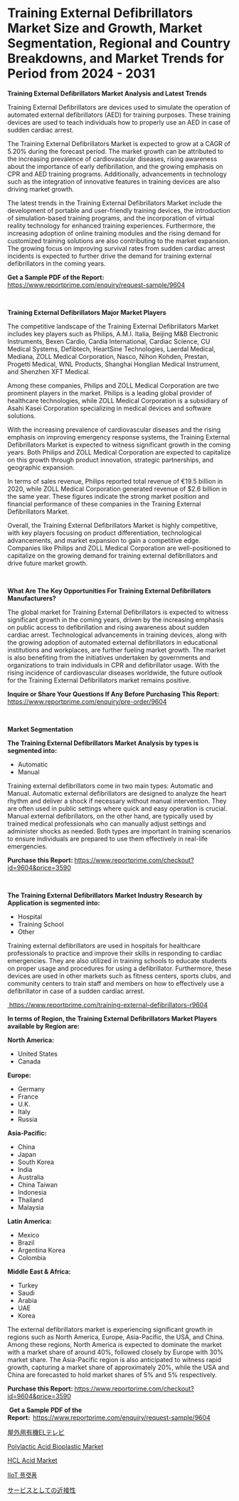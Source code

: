 <p><h1>Training External Defibrillators Market Size and Growth, Market Segmentation, Regional and Country Breakdowns, and Market Trends for Period from 2024 -  2031</h1></p><p><strong>Training External Defibrillators Market Analysis and Latest Trends</strong></p>
<p><p>Training External Defibrillators are devices used to simulate the operation of automated external defibrillators (AED) for training purposes. These training devices are used to teach individuals how to properly use an AED in case of sudden cardiac arrest.</p><p>The Training External Defibrillators Market is expected to grow at a CAGR of 5.20% during the forecast period. The market growth can be attributed to the increasing prevalence of cardiovascular diseases, rising awareness about the importance of early defibrillation, and the growing emphasis on CPR and AED training programs. Additionally, advancements in technology such as the integration of innovative features in training devices are also driving market growth.</p><p>The latest trends in the Training External Defibrillators Market include the development of portable and user-friendly training devices, the introduction of simulation-based training programs, and the incorporation of virtual reality technology for enhanced training experiences. Furthermore, the increasing adoption of online training modules and the rising demand for customized training solutions are also contributing to the market expansion. The growing focus on improving survival rates from sudden cardiac arrest incidents is expected to further drive the demand for training external defibrillators in the coming years.</p></p>
<p><strong>Get a Sample PDF of the Report:&nbsp;</strong> <a href="https://www.reportprime.com/enquiry/request-sample/9604">https://www.reportprime.com/enquiry/request-sample/9604</a></p>
<p>&nbsp;</p>
<p><strong>Training External Defibrillators Major Market Players</strong></p>
<p><p>The competitive landscape of the Training External Defibrillators Market includes key players such as Philips, A.M.I. Italia, Beijing M&B Electronic Instruments, Bexen Cardio, Cardia International, Cardiac Science, CU Medical Systems, Defibtech, HeartSine Technologies, Laerdal Medical, Mediana, ZOLL Medical Corporation, Nasco, Nihon Kohden, Prestan, Progetti Medical, WNL Products, Shanghai Honglian Medical Instrument, and Shenzhen XFT Medical.</p><p>Among these companies, Philips and ZOLL Medical Corporation are two prominent players in the market. Philips is a leading global provider of healthcare technologies, while ZOLL Medical Corporation is a subsidiary of Asahi Kasei Corporation specializing in medical devices and software solutions.</p><p>With the increasing prevalence of cardiovascular diseases and the rising emphasis on improving emergency response systems, the Training External Defibrillators Market is expected to witness significant growth in the coming years. Both Philips and ZOLL Medical Corporation are expected to capitalize on this growth through product innovation, strategic partnerships, and geographic expansion.</p><p>In terms of sales revenue, Philips reported total revenue of €19.5 billion in 2020, while ZOLL Medical Corporation generated revenue of $2.6 billion in the same year. These figures indicate the strong market position and financial performance of these companies in the Training External Defibrillators Market.</p><p>Overall, the Training External Defibrillators Market is highly competitive, with key players focusing on product differentiation, technological advancements, and market expansion to gain a competitive edge. Companies like Philips and ZOLL Medical Corporation are well-positioned to capitalize on the growing demand for training external defibrillators and drive future market growth.</p></p>
<p>&nbsp;</p>
<p><strong>What Are The Key Opportunities For Training External Defibrillators Manufacturers?</strong></p>
<p><p>The global market for Training External Defibrillators is expected to witness significant growth in the coming years, driven by the increasing emphasis on public access to defibrillation and rising awareness about sudden cardiac arrest. Technological advancements in training devices, along with the growing adoption of automated external defibrillators in educational institutions and workplaces, are further fueling market growth. The market is also benefiting from the initiatives undertaken by governments and organizations to train individuals in CPR and defibrillator usage. With the rising incidence of cardiovascular diseases worldwide, the future outlook for the Training External Defibrillators market remains positive.</p></p>
<p><strong>Inquire or Share Your Questions If Any Before Purchasing This Report:</strong> <a href="https://www.reportprime.com/enquiry/pre-order/9604">https://www.reportprime.com/enquiry/pre-order/9604</a></p>
<p>&nbsp;</p>
<p><strong>Market Segmentation</strong></p>
<p><strong>The Training External Defibrillators Market Analysis by types is segmented into:</strong></p>
<p><ul><li>Automatic</li><li>Manual</li></ul></p>
<p><p>Training external defibrillators come in two main types: Automatic and Manual. Automatic external defibrillators are designed to analyze the heart rhythm and deliver a shock if necessary without manual intervention. They are often used in public settings where quick and easy operation is crucial. Manual external defibrillators, on the other hand, are typically used by trained medical professionals who can manually adjust settings and administer shocks as needed. Both types are important in training scenarios to ensure individuals are prepared to use them effectively in real-life emergencies.</p></p>
<p><strong>Purchase this Report:&nbsp;</strong><a href="https://www.reportprime.com/checkout?id=9604&price=3590">https://www.reportprime.com/checkout?id=9604&price=3590</a></p>
<p>&nbsp;</p>
<p><strong>The Training External Defibrillators Market Industry Research by Application is segmented into:</strong></p>
<p><ul><li>Hospital</li><li>Training School</li><li>Other</li></ul></p>
<p><p>Training external defibrillators are used in hospitals for healthcare professionals to practice and improve their skills in responding to cardiac emergencies. They are also utilized in training schools to educate students on proper usage and procedures for using a defibrillator. Furthermore, these devices are used in other markets such as fitness centers, sports clubs, and community centers to train staff and members on how to effectively use a defibrillator in case of a sudden cardiac arrest.</p></p>
<p><a href="https://www.reportprime.com/training-external-defibrillators-r9604">&nbsp;https://www.reportprime.com/training-external-defibrillators-r9604</a></p>
<p><strong>In terms of Region, the Training External Defibrillators Market Players available by Region are:</strong></p>
<p>
    <p> <strong> North America: </strong>
        <ul>
            <li>United States</li>
            <li>Canada</li>
        </ul>
        </p> 
    <p> <strong> Europe: </strong>
        <ul>
            <li>Germany</li>
            <li>France</li>
            <li>U.K.</li>
            <li>Italy</li>
            <li>Russia</li>
        </ul>
        </p> 
    <p> <strong> Asia-Pacific: </strong>
        <ul>
            <li>China</li>
            <li>Japan</li>
            <li>South Korea</li>
            <li>India</li>
            <li>Australia</li>
            <li>China Taiwan</li>
            <li>Indonesia</li>
            <li>Thailand</li>
            <li>Malaysia</li>
        </ul>
        </p> 
    <p> <strong> Latin America: </strong>
        <ul>
            <li>Mexico</li>
            <li>Brazil</li>
            <li>Argentina Korea</li>
            <li>Colombia</li>
        </ul>
        </p> 
    <p> <strong> Middle East & Africa: </strong>
        <ul>
            <li>Turkey</li>
            <li>Saudi</li>
            <li>Arabia</li>
            <li>UAE</li>
            <li>Korea</li>
        </ul>
    </p>
    </p>
<p><p>The external defibrillators market is experiencing significant growth in regions such as North America, Europe, Asia-Pacific, the USA, and China. Among these regions, North America is expected to dominate the market with a market share of around 40%, followed closely by Europe with 30% market share. The Asia-Pacific region is also anticipated to witness rapid growth, capturing a market share of approximately 20%, while the USA and China are forecasted to hold market shares of 5% and 5% respectively.</p></p>
<p><strong>Purchase this Report: </strong><a href="https://www.reportprime.com/checkout?id=9604&price=3590">https://www.reportprime.com/checkout?id=9604&price=3590</a></p>
<p>&nbsp;<strong>Get a Sample PDF of the Report:&nbsp;&nbsp;</strong><a href="https://www.reportprime.com/enquiry/request-sample/9604">https://www.reportprime.com/enquiry/request-sample/9604</a></p>
<p><strong></strong></p>
<p><p><a href="https://medium.com/@bonniehoppe1/%E3%82%A2%E3%82%A6%E3%83%88%E3%83%89%E3%82%A2%E7%94%A8%E3%81%AEoled%E3%83%86%E3%83%AC%E3%83%93%E5%B8%82%E5%A0%B4-%E5%B8%82%E5%A0%B4%E3%82%B7%E3%82%A7%E3%82%A2-%E5%B8%82%E5%A0%B4%E5%8B%95%E5%90%91-%E5%B0%86%E6%9D%A5%E3%81%AE%E6%88%90%E9%95%B7%E3%82%92%E6%8E%A2%E3%82%8B-edce501090f5">屋外用有機ELテレビ</a></p><p><a href="https://www.linkedin.com/pulse/polylactic-acid-bioplastic-market-size-growing-forecasted-period-yhxec?trackingId=H9N3nhQZD4QCpfHMC923Yg%3D%3D">Polylactic Acid Bioplastic Market</a></p><p><a href="https://www.linkedin.com/pulse/hcl-acid-market-challenges-opportunities-growth-drivers-major-rxoqc?trackingId=hIS0WsCJTRFkDEtYflDFQg%3D%3D">HCL Acid Market</a></p><p><a href="https://github.com/laholand/Market-Research-Report-List-3/blob/main/801667335641.md">IIoT 플랫폼</a></p><p><a href="https://medium.com/@trevawiszk20231/%E3%82%B5%E3%83%BC%E3%83%93%E3%82%B9%E5%B8%82%E5%A0%B4%E3%81%AE%E3%83%88%E3%83%AC%E3%83%B3%E3%83%89%E3%81%8A%E3%82%88%E3%81%B3%E5%B8%82%E5%A0%B4%E5%88%86%E6%9E%90%E3%81%AF-2024%E5%B9%B4%E3%81%8B%E3%82%892031%E5%B9%B4%E3%81%BE%E3%81%A7%E3%81%AE%E6%9C%9F%E9%96%93%E3%81%AB%E4%BA%88%E6%B8%AC%E3%81%95%E3%82%8C%E3%81%A6%E3%81%84%E3%81%BE%E3%81%99-71b26d39a50c">サービスとしての近接性</a></p></p>